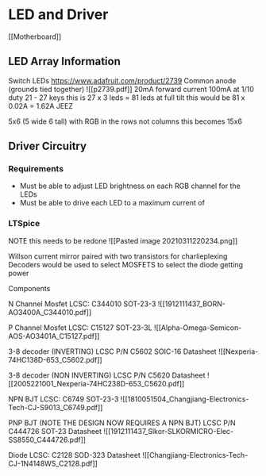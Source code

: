 # LED and Driver
[[Motherboard]]

## LED Array Information
Switch LEDs
https://www.adafruit.com/product/2739
 Common anode (grounds tied together)
 ![[p2739.pdf]]
 20mA forward current
 100mA at 1/10 duty
 21 - 27 keys 
 this is 27 x 3 leds = 81 leds
 at full tilt this would be 81 x 0.02A = 1.62A JEEZ
 
5x6 (5 wide 6 tall)
with RGB in the rows not columns this becomes 15x6

## Driver Circuitry

### Requirements
- Must be able to adjust LED brightness on each RGB channel for the LEDs
- Must be able to drive each LED to a maximum current of 

### LTSpice
NOTE this needs to be redone 
![[Pasted image 20210311220234.png]]

Willson current mirror paired with two transistors for charlieplexing
Decoders would be used to select MOSFETS to select the diode getting power

Components

N Channel Mosfet
LCSC: C344010
SOT-23-3
![[1912111437_BORN-AO3400A_C344010.pdf]]

P Channel Mosfet
LCSC: C15127
SOT-23-3L
![[Alpha-Omega-Semicon-AOS-AO3401A_C15127.pdf]]

3-8 decoder (INVERTING)
LCSC P/N C5602
SOIC-16
Datasheet
![[Nexperia-74HC138D-653_C5602.pdf]]

3-8 decoder (NON INVERTING)
LCSC P/N C5620
Datasheet
![[2005221001_Nexperia-74HC238D-653_C5620.pdf]]

NPN BJT
LCSC: C6749
SOT-23-3
![[1810051504_Changjiang-Electronics-Tech-CJ-S9013_C6749.pdf]]

PNP BJT (NOTE THE DESIGN NOW REQUIRES A NPN BJT)
LCSC P/N C444726
SOT-23
Datasheet
![[1912111437_Slkor-SLKORMICRO-Elec-SS8550_C444726.pdf]]

Diode 
LCSC: C2128
SOD-323
Datasheet
![[Changjiang-Electronics-Tech-CJ-1N4148WS_C2128.pdf]]